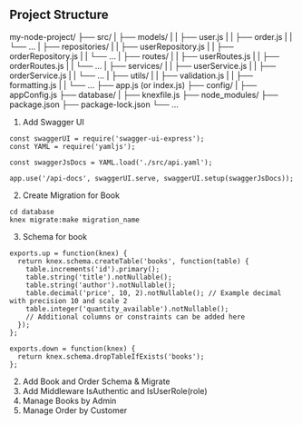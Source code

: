 ## Project Structure

my-node-project/
  ├── src/
  |   ├── models/
  |   |   ├── user.js
  |   |   ├── order.js
  |   |   └── ...
  |   ├── repositories/
  |   |   ├── userRepository.js
  |   |   ├── orderRepository.js
  |   |   └── ...
  |   ├── routes/
  |   |   ├── userRoutes.js
  |   |   ├── orderRoutes.js
  |   |   └── ...
  |   ├── services/
  |   |   ├── userService.js
  |   |   ├── orderService.js
  |   |   └── ...
  |   ├── utils/
  |   |   ├── validation.js
  |   |   ├── formatting.js
  |   |   └── ...
  ├── app.js (or index.js)
  ├── config/
  |   ├── appConfig.js
  ├── database/
  |   ├── knexfile.js
  ├── node_modules/
  ├── package.json
  ├── package-lock.json
  └── ...

1. Add Swagger UI
 ```
const swaggerUI = require('swagger-ui-express');
const YAML = require('yamljs');

const swaggerJsDocs = YAML.load('./src/api.yaml');

app.use('/api-docs', swaggerUI.serve, swaggerUI.setup(swaggerJsDocs));
```
2. Create Migration for Book
```
cd database
knex migrate:make migration_name
```
3. Schema for book
```
exports.up = function(knex) {
  return knex.schema.createTable('books', function(table) {
    table.increments('id').primary();
    table.string('title').notNullable();
    table.string('author').notNullable();
    table.decimal('price', 10, 2).notNullable(); // Example decimal with precision 10 and scale 2
    table.integer('quantity_available').notNullable();
    // Additional columns or constraints can be added here
  });
};

exports.down = function(knex) {
  return knex.schema.dropTableIfExists('books');
};
```
2. Add Book and Order Schema & Migrate
3. Add Middleware IsAuthentic and IsUserRole(role)
3. Manage Books by Admin
4. Manage Order by Customer

